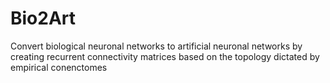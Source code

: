 # Bio2Art
Convert biological neuronal networks to artificial neuronal networks by creating 
recurrent connectivity matrices based on the topology dictated by empirical conenctomes
